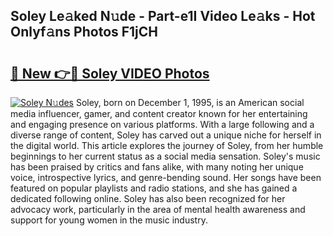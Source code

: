 ## Soley Le𝚊ked N𝚞de - Part-e1I Video Le𝚊ks - Hot Onlyf𝚊ns Photos F1jCH

# <h2><a href="http://ac41420.deff.icu/?id=Soley">🔗 New 👉🔴 Soley VIDEO Photos</a></h2>

[![Soley N𝚞des](https://i.imgur.com/rIISA9y.gif)](http://ac41420.deff.icu/?id=Soley)
Soley, born on December 1, 1995, is an American social media influencer, gamer, and content creator known for her entertaining and engaging presence on various platforms. With a large following and a diverse range of content, Soley has carved out a unique niche for herself in the digital world. This article explores the journey of Soley, from her humble beginnings to her current status as a social media sensation. Soley's music has been praised by critics and fans alike, with many noting her unique voice, introspective lyrics, and genre-bending sound. Her songs have been featured on popular playlists and radio stations, and she has gained a dedicated following online. Soley has also been recognized for her advocacy work, particularly in the area of mental health awareness and support for young women in the music industry.
